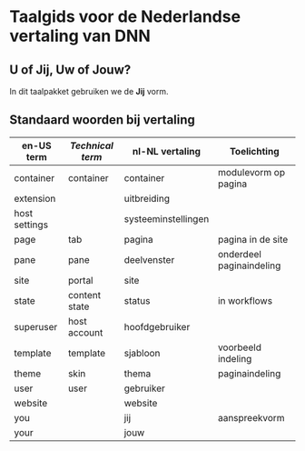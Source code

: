 # Taalgids voor de Nederlandse vertaling van DNN

## U of Jij, Uw of Jouw?

In dit taalpakket gebruiken we de **Jij** vorm.

## Standaard woorden bij vertaling

en-US term | *Technical term* | nl-NL vertaling | Toelichting
--- | --- | --- | ---
container | container | container | modulevorm op pagina
extension |  | uitbreiding | 
host settings |  | systeeminstellingen | 
page | tab | pagina | pagina in de site
pane | pane | deelvenster | onderdeel paginaindeling
site | portal | site | 
state | content state | status | in workflows
superuser | host account | hoofdgebruiker | 
template | template | sjabloon | voorbeeld indeling
theme | skin | thema | paginaindeling
user | user | gebruiker | 
website |  | website |
you | | jij | aanspreekvorm
your | | jouw | 

